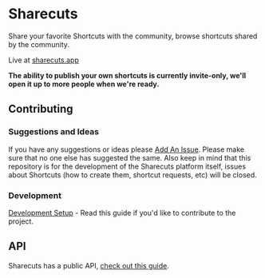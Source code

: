 # Sharecuts

Share your favorite Shortcuts with the community, browse shortcuts shared by the community.

Live at [sharecuts.app][1]

**The ability to publish your own shortcuts is currently invite-only, we'll open it up to more people when we're ready.**

[1]:	https://sharecuts.app

## Contributing

### Suggestions and Ideas

If you have any suggestions or ideas please [Add An Issue](https://github.com/insidegui/Sharecuts/issues/new). Please make sure that no one else has suggested the same. Also keep in mind that this repository is for the development of the Sharecuts platform itself, issues about Shortcuts (how to create them, shortcut requests, etc) will be closed.

### Development

[Development Setup](https://github.com/insidegui/Sharecuts/wiki) - Read this guide if you'd like to contribute to the project.

## API

Sharecuts has a public API, [check out this guide](./API.md).
